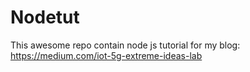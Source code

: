# Nodetut
This awesome repo contain node js tutorial for my blog: https://medium.com/iot-5g-extreme-ideas-lab
